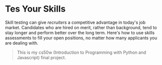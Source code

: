 # Tes Your Skills
Skill testing can give *recruiters* a competitive advantage in today's job market. Candidates who are hired on merit, rather than background, tend to stay longer and perform better over the long term. Here's how to use skills assessments to fill your open positions, no matter how many applicants you are dealing with.
> This is my cs50w (Introduction to Programming with Python and Javascript) final project.